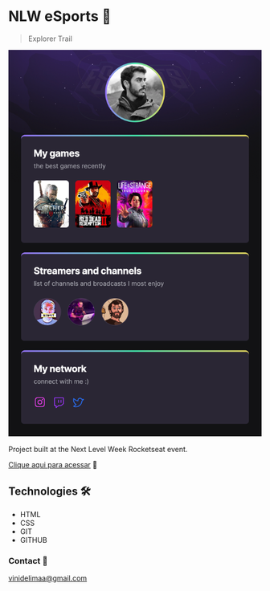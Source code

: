 
# NLW eSports 👾

> Explorer Trail

![preview](./github/127.0.0.1_5500_index.html.png)

Project built at the Next Level Week Rocketseat event.

[Clique aqui para acessar](https://vinidelimaa.github.io/nlw/) 🔗

## Technologies 🛠

- HTML
- CSS
- GIT
- GITHUB


### Contact 📧

vinidelimaa@gmail.com
